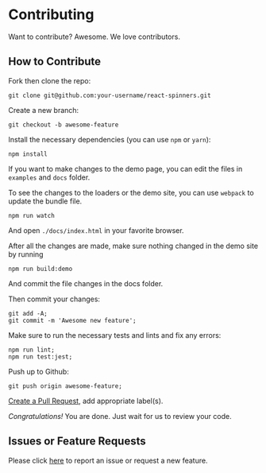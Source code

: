 # Contributing

Want to contribute? Awesome. We love contributors.

## How to Contribute

Fork then clone the repo:

    git clone git@github.com:your-username/react-spinners.git

Create a new branch:

    git checkout -b awesome-feature

Install the necessary dependencies (you can use `npm` or `yarn`):

    npm install

If you want to make changes to the demo page, you can edit the files in `examples` and `docs` folder. 

To see the changes to the loaders or the demo site, you can use `webpack` to update the bundle file.

    npm run watch

And open `./docs/index.html` in your favorite browser. 

After all the changes are made, make sure nothing changed in the demo site by running

    npm run build:demo

And commit the file changes in the docs folder.

Then commit your changes:

    git add -A;
    git commit -m 'Awesome new feature';

Make sure to run the necessary tests and lints and fix any errors:

    npm run lint;
    npm run test:jest;

Push up to Github:

    git push origin awesome-feature;

[Create a Pull Request][pr], add appropriate label(s).

[pr]: https://www.github.com/davidhu2000/react-spinners/compare/

_Congratulations!_ You are done. Just wait for us to review your code.

## Issues or Feature Requests

Please click [here](https://github.com/davidhu2000/react-spinners/issues/new) to report an issue or request a new feature.
